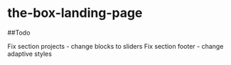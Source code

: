 # the-box-landing-page

##Todo

Fix section projects - change blocks to sliders
Fix section footer - change adaptive styles

